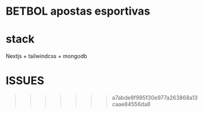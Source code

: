# BETBOL apostas esportivas

# stack
Nextjs + tailwindcss + mongodb

# ISSUES

>>>>>>> a7abde8f995f30e977a263868a13caae84556da8
